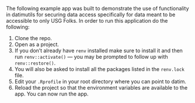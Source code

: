 The following example app was built to demonstrate the use of functionality in datimutils for securing data access specifically for data meant to be accessible to only USG Folks. In order to run this application do the following:
  
1. Clone the repo.
2. Open as a project.
3. If you don’t already have `renv` installed make sure to install it and then run `renv::activate()` — you may be prompted to follow up with `renv::restore()`.
4. You will also be asked to install all the packages listed in the `renv.lock` file.
5. Edit your `.Rprofile` in your root directory where you can point to datim.
6. Reload the project so that the environment variables are available to the app. You can now run the app.